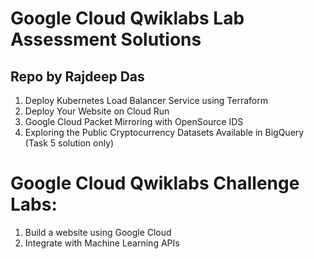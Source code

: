 # Google Cloud Qwiklabs Lab Assessment Solutions
Repo by Rajdeep Das
----------------------------------------------------------------------------------------------------------------
1. Deploy Kubernetes Load Balancer Service using Terraform
2. Deploy Your Website on Cloud Run
3. Google Cloud Packet Mirroring with OpenSource IDS
4. Exploring the Public Cryptocurrency Datasets Available in BigQuery (Task 5 solution only)
# Google Cloud Qwiklabs Challenge Labs:
1. Build a website using Google Cloud
2. Integrate with Machine Learning APIs
